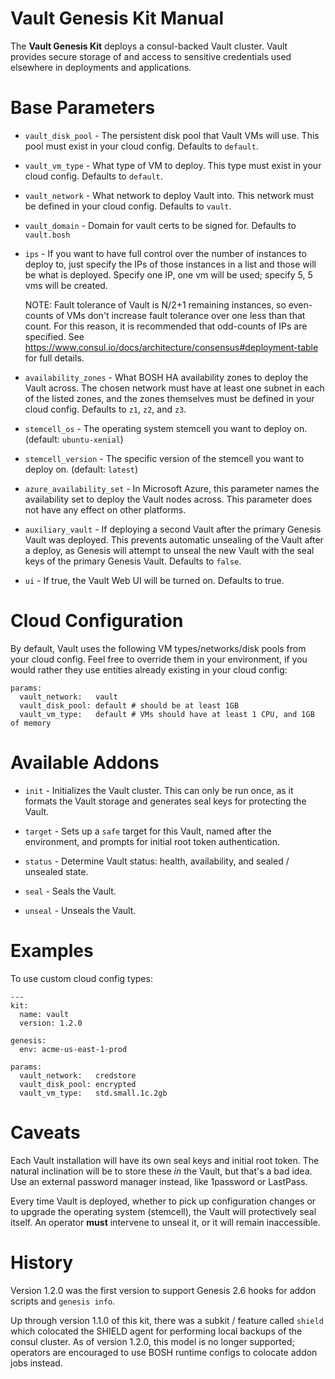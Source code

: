 # Vault Genesis Kit Manual

The **Vault Genesis Kit** deploys a consul-backed Vault cluster.
Vault provides secure storage of and access to sensitive
credentials used elsewhere in deployments and applications.

# Base Parameters

- `vault_disk_pool` - The persistent disk pool that Vault VMs will
  use.  This pool must exist in your cloud config.  Defaults to
  `default`.

- `vault_vm_type` - What type of VM to deploy.  This type must
  exist in your cloud config.  Defaults to `default`.

- `vault_network` - What network to deploy Vault into.  This
  network must be defined in your cloud config.  Defaults to
  `vault`.

- `vault_domain` - Domain for vault certs to be signed for. Defaults to `vault.bosh`

- `ips` - If you want to have full control over the number of instances to
  deploy to, just specify the IPs of those instances in a list and those will
  be what is deployed.  Specify one IP, one vm will be used; specify 5, 5 vms
  will be created.

  NOTE:  Fault tolerance of Vault is N/2+1 remaining instances, so even-counts
  of VMs don't increase fault tolerance over one less than that count.  For
  this reason, it is recommended that odd-counts of IPs are specified.  See
  https://www.consul.io/docs/architecture/consensus#deployment-table for full
  details.

- `availability_zones` - What BOSH HA availability zones to deploy
  the Vault across.  The chosen network must have at least one
  subnet in each of the listed zones, and the zones themselves
  must be defined in your cloud config.  Defaults to `z1`, `z2`,
  and `z3`.

- `stemcell_os` - The operating system stemcell you want to deploy
  on. (default: `ubuntu-xenial`)
  
- `stemcell_version` - The specific version of the stemcell you want
  to deploy on. (default: `latest`)

- `azure_availability_set` - In Microsoft Azure, this parameter
  names the availability set to deploy the Vault nodes across.
  This parameter does not have any effect on other platforms.

- `auxiliary_vault` - If deploying a second Vault after the 
  primary Genesis Vault was deployed. This prevents automatic
  unsealing of the Vault after a deploy, as Genesis will attempt 
  to unseal the new Vault with the seal keys of the primary 
  Genesis Vault. Defaults to `false`.

- `ui` - If true, the Vault Web UI will be turned on. Defaults to true.

# Cloud Configuration

By default, Vault uses the following VM types/networks/disk pools from your
cloud config. Feel free to override them in your environment, if you would
rather they use entities already existing in your cloud config:

```
params:
  vault_network:   vault
  vault_disk_pool: default # should be at least 1GB
  vault_vm_type:   default # VMs should have at least 1 CPU, and 1GB of memory
```


# Available Addons

- `init` - Initializes the Vault cluster.  This can only be run
  once, as it formats the Vault storage and generates seal keys
  for protecting the Vault.

- `target` - Sets up a `safe` target for this Vault, named after
  the environment, and prompts for initial root token
  authentication.

- `status` - Determine Vault status: health, availability, and
  sealed / unsealed state.

- `seal` - Seals the Vault.

- `unseal` - Unseals the Vault.

# Examples

To use custom cloud config types:

```
---
kit:
  name: vault
  version: 1.2.0

genesis:
  env: acme-us-east-1-prod

params:
  vault_network:   credstore
  vault_disk_pool: encrypted
  vault_vm_type:   std.small.1c.2gb
```

# Caveats

Each Vault installation will have its own seal keys and initial
root token.  The natural inclination will be to store these _in_
the Vault, but that's a bad idea.  Use an external password
manager instead, like 1password or LastPass.

Every time Vault is deployed, whether to pick up configuration
changes or to upgrade the operating system (stemcell), the Vault
will protectively seal itself.  An operator **must** intervene to
unseal it, or it will remain inaccessible.

# History

Version 1.2.0 was the first version to support Genesis 2.6 hooks
for addon scripts and `genesis info`.

Up through version 1.1.0 of this kit, there was a subkit / feature
called `shield` which colocated the SHIELD agent for performing
local backups of the consul cluster.  As of version 1.2.0, this
model is no longer supported; operators are encouraged to use BOSH
runtime configs to colocate addon jobs instead.
